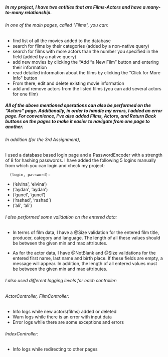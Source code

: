##### In my project, I have two entities that are Films-Actors and have a many-to-many relationship. 
###### In one of the main pages, called "Films", you can:

* find list of all the movies added to the database
* search for films by their categories (added by a non-native query) 
* search for films with more actors than the number you specified in the field (added by a native query)
* add new movies by clicking the “Add “a New Film” button and entering their information
* read detailed information about the films by clicking the "Click for More Info" button
* From there, edit and delete existing movie information
* add and remove actors from the listed films (you can add  several actors for one film)

##### All of the above mentioned operations can also be performed on the "Actors" page. Additionally, in order to handle my errors, I added an error page. For convenience, I've also added Films, Actors, and Return  Back buttons on the pages to make it easier to navigate from one page to another.





###### In addition (for the 3rd Assignment),
I used a database based login page and a PasswordEncoder with a strength of 8 for hashing passwords. I have added the following 5 logins manually from which you can login and check my project:

      (login, password):

* (‘elvina', ‘elvina’)
* (‘aydan', ‘aydan’)
* (‘gunel', ‘gunel’)
* (‘rashad', ‘rashad’)
* (‘ali', ‘ali’)


###### I also performed some validation on the entered data:

* In terms of film data, I have a @Size validation for the entered film title, producer, category and language. The length of all these values should be between the given min and max attributes.

* As for the actor data, I have @NotBlank and @Size validations for the entered first name, last name and birth place. If these fields are empty, a message will appear. In addition, the length of all entered values must be between the given min and max attributes.



###### I also used different logging levels for each controller:
###### ActorController, FilmController:
* Info logs while new actors(films) added or deleted
* Warn logs while there is an error with input data
* Error logs while there are some exceptions and errors

###### IndexController:
* Info logs while redirecting to other pages
